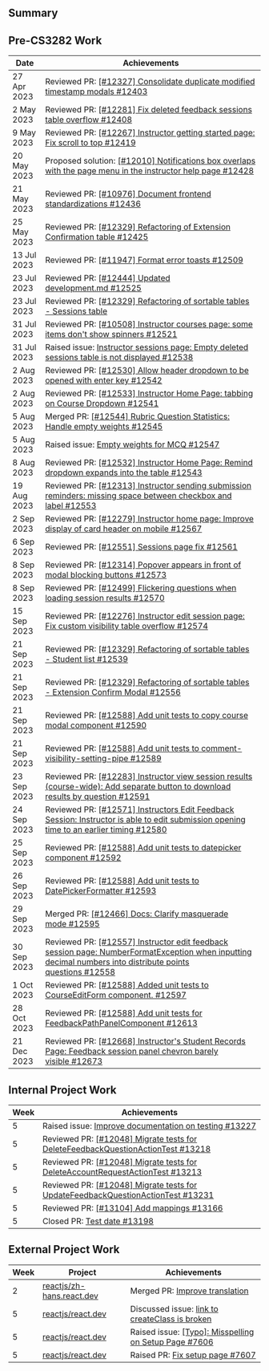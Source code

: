 ## Summary

## Pre-CS3282 Work

| Date        | Achievements                                                                                                                                                                                                   |
| ----------- | -------------------------------------------------------------------------------------------------------------------------------------------------------------------------------------------------------------- |
| 27 Apr 2023 | Reviewed PR: [[#12327] Consolidate duplicate modified timestamp modals #12403](https://github.com/TEAMMATES/teammates/pull/12403)                                                                              |
| 2 May 2023  | Reviewed PR: [[#12281] Fix deleted feedback sessions table overflow #12408](https://github.com/TEAMMATES/teammates/pull/12408)                                                                                 |
| 9 May 2023  | Reviewed PR: [[#12267] Instructor getting started page: Fix scroll to top #12419](https://github.com/TEAMMATES/teammates/pull/12419)                                                                           |
| 20 May 2023 | Proposed solution: [[#12010] Notifications box overlaps with the page menu in the instructor help page #12428](https://github.com/TEAMMATES/teammates/pull/12428)                                              |
| 21 May 2023 | Reviewed PR: [[#10976] Document frontend standardizations #12436](https://github.com/TEAMMATES/teammates/pull/12436)                                                                                           |
| 25 May 2023 | Reviewed PR: [[#12329] Refactoring of Extension Confirmation table #12425](https://github.com/TEAMMATES/teammates/pull/12425)                                                                                  |
| 13 Jul 2023 | Reviewed PR: [[#11947] Format error toasts #12509](https://github.com/TEAMMATES/teammates/pull/12509)                                                                                                          |
| 23 Jul 2023 | Reviewed PR: [[#12444] Updated development.md #12525](https://github.com/TEAMMATES/teammates/pull/12525)                                                                                                       |
| 23 Jul 2023 | Reviewed PR: [[#12329] Refactoring of sortable tables - Sessions table](https://github.com/TEAMMATES/teammates/pull/12501)                                                                                     |
| 31 Jul 2023 | Reviewed PR: [[#10508] Instructor courses page: some items don't show spinners #12521](https://github.com/TEAMMATES/teammates/pull/12521)                                                                      |
| 31 Jul 2023 | Raised issue: [Instructor sessions page: Empty deleted sessions table is not displayed #12538](https://github.com/TEAMMATES/teammates/issues/12538)                                                            |
| 2 Aug 2023  | Reviewed PR: [[#12530] Allow header dropdown to be opened with enter key #12542](https://github.com/TEAMMATES/teammates/pull/12542)                                                                            |
| 2 Aug 2023  | Reviewed PR: [[#12533] Instructor Home Page: tabbing on Course Dropdown #12541](https://github.com/TEAMMATES/teammates/pull/12541)                                                                             |
| 5 Aug 2023  | Merged PR: [[#12544] Rubric Question Statistics: Handle empty weights #12545](https://github.com/TEAMMATES/teammates/pull/12545)                                                                               |
| 5 Aug 2023  | Raised issue: [Empty weights for MCQ #12547](https://github.com/TEAMMATES/teammates/issues/12547)                                                                                                              |
| 8 Aug 2023  | Reviewed PR: [[#12532] Instructor Home Page: Remind dropdown expands into the table #12543](https://github.com/TEAMMATES/teammates/pull/12543)                                                                 |
| 19 Aug 2023 | Reviewed PR: [[#12313] Instructor sending submission reminders: missing space between checkbox and label #12553](https://github.com/TEAMMATES/teammates/pull/12553)                                            |
| 2 Sep 2023  | Reviewed PR: [[#12279] Instructor home page: Improve display of card header on mobile #12567](https://github.com/TEAMMATES/teammates/pull/12567)                                                               |
| 6 Sep 2023  | Reviewed PR: [[#12551] Sessions page fix #12561](https://github.com/TEAMMATES/teammates/pull/12561)                                                                                                            |
| 8 Sep 2023  | Reviewed PR: [[#12314] Popover appears in front of modal blocking buttons #12573](https://github.com/TEAMMATES/teammates/pull/12573)                                                                           |
| 8 Sep 2023  | Reviewed PR: [[#12499] Flickering questions when loading session results #12570](https://github.com/TEAMMATES/teammates/pull/12570#pullrequestreview-1618557682)                                               |
| 15 Sep 2023 | Reviewed PR: [[#12276] Instructor edit session page: Fix custom visibility table overflow #12574](https://github.com/TEAMMATES/teammates/pull/12574)                                                           |
| 21 Sep 2023 | Reviewed PR: [[#12329] Refactoring of sortable tables - Student list #12539](https://github.com/TEAMMATES/teammates/pull/12539)                                                                                |
| 21 Sep 2023 | Reviewed PR: [[#12329] Refactoring of sortable tables - Extension Confirm Modal #12556](https://github.com/TEAMMATES/teammates/pull/12556)                                                                     |
| 21 Sep 2023 | Reviewed PR: [[#12588] Add unit tests to copy course modal component #12590](https://github.com/TEAMMATES/teammates/pull/12590)                                                                                |
| 21 Sep 2023 | Reviewed PR: [[#12588] Add unit tests to comment-visibility-setting-pipe #12589](https://github.com/TEAMMATES/teammates/pull/12589)                                                                            |
| 23 Sep 2023 | Reviewed PR: [[#12283] Instructor view session results (course-wide): Add separate button to download results by question #12591](https://github.com/TEAMMATES/teammates/pull/12591)                           |
| 24 Sep 2023 | Reviewed PR: [[#12571] Instructors Edit Feedback Session: Instructor is able to edit submission opening time to an earlier timing #12580](https://github.com/TEAMMATES/teammates/pull/12580)                   |
| 25 Sep 2023 | Reviewed PR: [[#12588] Add unit tests to datepicker component #12592](https://github.com/TEAMMATES/teammates/pull/12592)                                                                                       |
| 26 Sep 2023 | Reviewed PR: [[#12588] Add unit tests to DatePickerFormatter #12593](https://github.com/TEAMMATES/teammates/pull/12593)                                                                                        |
| 29 Sep 2023 | Merged PR: [[#12466] Docs: Clarify masquerade mode #12595](https://github.com/TEAMMATES/teammates/pull/12595)                                                                                                  |
| 30 Sep 2023 | Reviewed PR: [[#12557] Instructor edit feedback session page: NumberFormatException when inputting decimal numbers into distribute points questions #12558](https://github.com/TEAMMATES/teammates/pull/12558) |
| 1 Oct 2023  | Reviewed PR: [[#12588] Added unit tests to CourseEditForm component. #12597](https://github.com/TEAMMATES/teammates/pull/12597)                                                                                |
| 28 Oct 2023 | Reviewed PR: [[#12588] Add unit tests for FeedbackPathPanelComponent #12613](https://github.com/TEAMMATES/teammates/pull/12613)                                                                                |
| 21 Dec 2023 | Reviewed PR: [[#12668] Instructor's Student Records Page: Feedback session panel chevron barely visible #12673](https://github.com/TEAMMATES/teammates/pull/12673)                                             |

## Internal Project Work

| Week | Achievements                                                                                                                         |
| ---- | ------------------------------------------------------------------------------------------------------------------------------------ |
| 5    | Raised issue: [Improve documentation on testing #13227](https://github.com/TEAMMATES/teammates/issues/13227)                         |
| 5    | Reviewed PR: [[#12048] Migrate tests for DeleteFeedbackQuestionActionTest #13218](https://github.com/TEAMMATES/teammates/pull/13218) |
| 5    | Reviewed PR: [[#12048] Migrate tests for DeleteAccountRequestActionTest #13213](https://github.com/TEAMMATES/teammates/pull/13213)   |
| 5    | Reviewed PR: [[#12048] Migrate tests for UpdateFeedbackQuestionActionTest #13231](https://github.com/TEAMMATES/teammates/pull/13231) |
| 5    | Reviewed PR: [[#13104] Add mappings #13166](https://github.com/TEAMMATES/teammates/pull/13166)                                       |
| 5    | Closed PR: [Test date #13198](https://github.com/TEAMMATES/teammates/pull/13198)                                                     |

## External Project Work

| Week | Project                                                                   | Achievements                                                                                              |
| ---- | ------------------------------------------------------------------------- | --------------------------------------------------------------------------------------------------------- |
| 2    | [reactjs/zh-hans.react.dev](https://github.com/reactjs/zh-hans.react.dev) | Merged PR: [Improve translation](https://github.com/reactjs/zh-hans.react.dev/pull/1656)                  |
| 5    | [reactjs/react.dev](https://github.com/reactjs/react.dev)                 | Discussed issue: [link to createClass is broken](https://github.com/reactjs/react.dev/issues/7476)        |
| 5    | [reactjs/react.dev](https://github.com/reactjs/react.dev)                 | Raised issue: [[Typo]: Misspelling on Setup Page #7606](https://github.com/reactjs/react.dev/issues/7606) |
| 5    | [reactjs/react.dev](https://github.com/reactjs/react.dev)                 | Raised PR: [Fix setup page #7607](https://github.com/reactjs/react.dev/pull/7607)                         |
